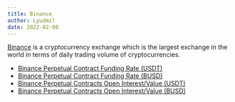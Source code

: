 ```yaml
---
title: Binance
author: Lyudmil 
date: 2022-02-08
---
```


[Binance](https://www.binance.com/) is a cryptocurrency exchange which is the largest exchange in the world in terms of daily trading volume of cryptocurrencies.

- [Binance Perpetual Contract Funding Rate (USDT)](/metrics/binance/usdt-binance-funding-rate)
- [Binance Perpetual Contract Funding Rate (BUSD)](/metrics/binance/busd-binance-funding-rate)
- [Binance Perpetual Contracts Open Interest/Value (USDT)](/metrics/binance/usdt-binance-perpetual-open-interest-value)
- [Binance Perpetual Contracts Open Interest/Value (BUSD)](/metrics/binance/busd-binance-perpetual-open-interest-value)
